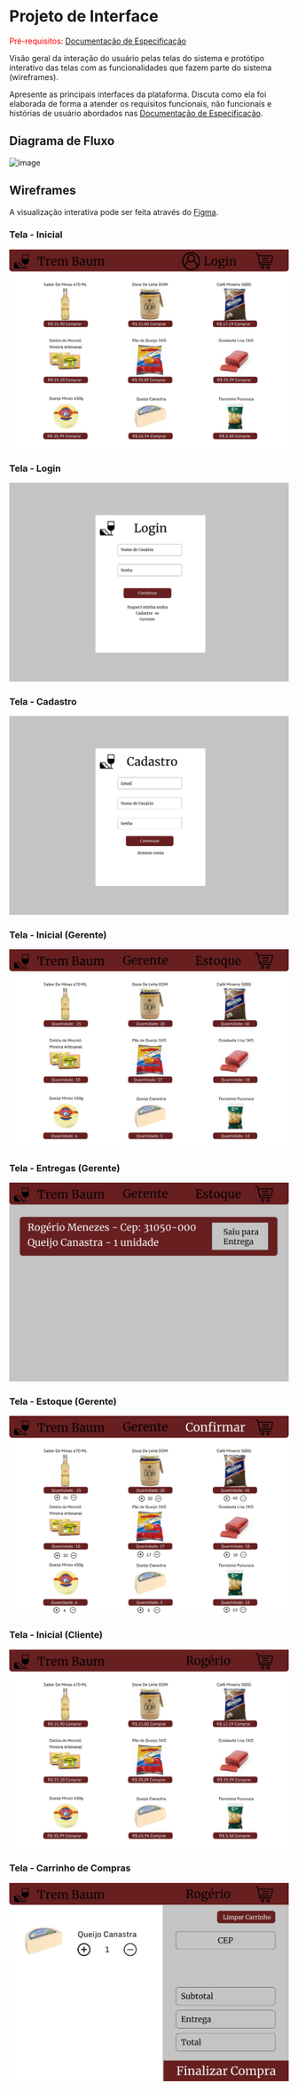 
# Projeto de Interface

<span style="color:red">Pré-requisitos: <a href="2-Especificação do Projeto.md"> Documentação de Especificação</a></span>

Visão geral da interação do usuário pelas telas do sistema e protótipo interativo das telas com as funcionalidades que fazem parte do sistema (wireframes).

 Apresente as principais interfaces da plataforma. Discuta como ela foi elaborada de forma a atender os requisitos funcionais, não funcionais e histórias de usuário abordados nas <a href="2-Especificação do Projeto.md"> Documentação de Especificação</a>.

## Diagrama de Fluxo

![image](https://github.com/ICEI-PUC-Minas-PMV-ADS/pmv-ads-2023-2-e2-proj-int-t8-trem-baum/assets/103541503/2213baa5-4a32-4484-9f33-367638b8869b)


## Wireframes

A visualização interativa pode ser feita através do [Figma](https://www.figma.com/proto/OaU4wDe4LdbyP85X4XFRa5/Trem-Baum?type=design&node-id=9-465&t=nshUQMUnZ5OiWmKl-1&scaling=contain&page-id=0%3A1&starting-point-node-id=9%3A465).

### Tela - Inicial

![Tela Inicial](img/Inicial.jpeg)

### Tela - Login

![Tela de Login](img/Login.jpeg)

### Tela - Cadastro

![Tela de Cadastro](img/Cadastro.jpeg)

### Tela - Inicial (Gerente)

![Tela Inicial - Gerente ](img/Gerente.jpeg)

### Tela - Entregas (Gerente)

![Tela de Entregas](img/Entrega.jpeg)

### Tela - Estoque (Gerente)

![Tela de Estoque](img/Estoque.jpeg)

### Tela - Inicial (Cliente)

![Tela Inicial - Cliente](img/InicialU.jpeg)

### Tela - Carrinho de Compras

![Tela de Carrinho de compras](img/Carrinho.jpeg)






